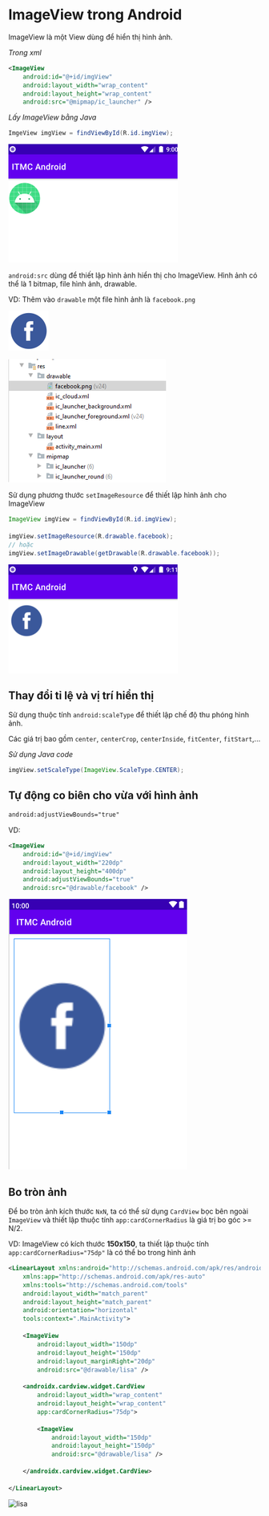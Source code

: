 # ImageView trong Android

ImageView là một View dùng để hiển thị hình ảnh.

*Trong xml*

```xml
<ImageView
    android:id="@+id/imgView"
    android:layout_width="wrap_content"
    android:layout_height="wrap_content"
    android:src="@mipmap/ic_launcher" />
```

*Lấy ImageView bằng Java*

```java
ImgeView imgView = findViewById(R.id.imgView);
```

![intro](https://github.com/VinhVIP/android_tutorials/blob/main/ImageView/img_intro.png)

`android:src` dùng để thiết lập hình ảnh hiển thị cho ImageView. Hình ảnh có thể là 1 bitmap, file hình ảnh, drawable.

VD: Thêm vào `drawable` một file hình ảnh là `facebook.png`

![fb icon](https://github.com/VinhVIP/android_tutorials/blob/main/ImageView/facebook.png)

![fb drawable](https://github.com/VinhVIP/android_tutorials/blob/main/ImageView/db_drawable.png)

Sử dụng phương thước `setImageResource` để thiết lập hình ảnh cho ImageView

```java
ImageView imgView = findViewById(R.id.imgView);

imgView.setImageResource(R.drawable.facebook);
// hoặc
imgView.setImageDrawable(getDrawable(R.drawable.facebook));
```

![](https://github.com/VinhVIP/android_tutorials/blob/main/ImageView/img_fb.png)

## Thay đổi tỉ lệ và vị trí hiển thị

Sử dụng thuộc tính `android:scaleType` để thiết lập chế độ thu phóng hình ảnh.

Các giá trị bao gồm `center`, `centerCrop`, `centerInside`, `fitCenter`, `fitStart`,...

*Sử dụng Java code*

```java
imgView.setScaleType(ImageView.ScaleType.CENTER);
```

## Tự động co biên cho vừa với hình ảnh

```xml
android:adjustViewBounds="true"
```

VD:

```xml
<ImageView
	android:id="@+id/imgView"
	android:layout_width="220dp"
	android:layout_height="400dp"
	android:adjustViewBounds="true"
	android:src="@drawable/facebook" />
```

![image adjust bounds](https://github.com/VinhVIP/android_tutorials/blob/main/ImageView/adjust.png)

## Bo tròn ảnh

Để bo tròn ảnh kích thước `NxN`, ta có thể sử dụng `CardView` bọc bên ngoài `ImageView` và thiết lập thuộc tính `app:cardCornerRadius` là giá trị bo góc >= N/2.

VD: ImageView có kích thước **150x150**, ta thiết lập thuộc tính `app:cardCornerRadius="75dp"` là có thể bo trong hình ảnh

```xml
<LinearLayout xmlns:android="http://schemas.android.com/apk/res/android"
    xmlns:app="http://schemas.android.com/apk/res-auto"
    xmlns:tools="http://schemas.android.com/tools"
    android:layout_width="match_parent"
    android:layout_height="match_parent"
    android:orientation="horizontal"
    tools:context=".MainActivity">

    <ImageView
        android:layout_width="150dp"
        android:layout_height="150dp"
        android:layout_marginRight="20dp"
        android:src="@drawable/lisa" />

    <androidx.cardview.widget.CardView
        android:layout_width="wrap_content"
        android:layout_height="wrap_content"
        app:cardCornerRadius="75dp">

        <ImageView
            android:layout_width="150dp"
            android:layout_height="150dp"
            android:src="@drawable/lisa" />

    </androidx.cardview.widget.CardView>

</LinearLayout>
```

![lisa]()